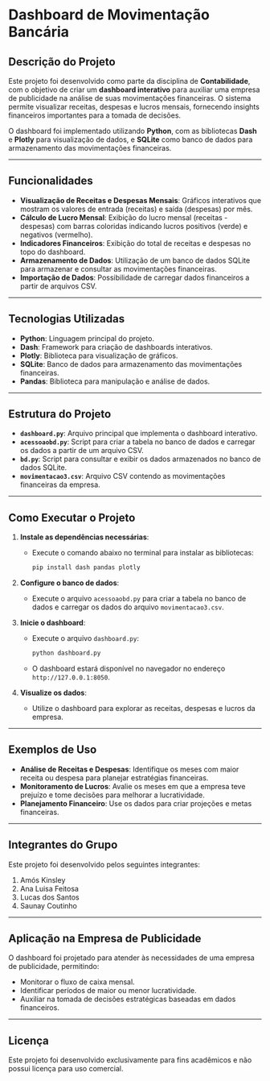 # Dashboard de Movimentação Bancária

## Descrição do Projeto
Este projeto foi desenvolvido como parte da disciplina de **Contabilidade**, com o objetivo de criar um **dashboard interativo** para auxiliar uma empresa de publicidade na análise de suas movimentações financeiras. O sistema permite visualizar receitas, despesas e lucros mensais, fornecendo insights financeiros importantes para a tomada de decisões.

O dashboard foi implementado utilizando **Python**, com as bibliotecas **Dash** e **Plotly** para visualização de dados, e **SQLite** como banco de dados para armazenamento das movimentações financeiras.

---

## Funcionalidades
- **Visualização de Receitas e Despesas Mensais**: Gráficos interativos que mostram os valores de entrada (receitas) e saída (despesas) por mês.
- **Cálculo de Lucro Mensal**: Exibição do lucro mensal (receitas - despesas) com barras coloridas indicando lucros positivos (verde) e negativos (vermelho).
- **Indicadores Financeiros**: Exibição do total de receitas e despesas no topo do dashboard.
- **Armazenamento de Dados**: Utilização de um banco de dados SQLite para armazenar e consultar as movimentações financeiras.
- **Importação de Dados**: Possibilidade de carregar dados financeiros a partir de arquivos CSV.

---

## Tecnologias Utilizadas
- **Python**: Linguagem principal do projeto.
- **Dash**: Framework para criação de dashboards interativos.
- **Plotly**: Biblioteca para visualização de gráficos.
- **SQLite**: Banco de dados para armazenamento das movimentações financeiras.
- **Pandas**: Biblioteca para manipulação e análise de dados.

---

## Estrutura do Projeto
- **`dashboard.py`**: Arquivo principal que implementa o dashboard interativo.
- **`acessoaobd.py`**: Script para criar a tabela no banco de dados e carregar os dados a partir de um arquivo CSV.
- **`bd.py`**: Script para consultar e exibir os dados armazenados no banco de dados SQLite.
- **`movimentacao3.csv`**: Arquivo CSV contendo as movimentações financeiras da empresa.

---

## Como Executar o Projeto
1. **Instale as dependências necessárias**:
   - Execute o comando abaixo no terminal para instalar as bibliotecas:
     ```bash
     pip install dash pandas plotly
     ```

2. **Configure o banco de dados**:
   - Execute o arquivo `acessoaobd.py` para criar a tabela no banco de dados e carregar os dados do arquivo `movimentacao3.csv`.

3. **Inicie o dashboard**:
   - Execute o arquivo `dashboard.py`:
     ```bash
     python dashboard.py
     ```
   - O dashboard estará disponível no navegador no endereço `http://127.0.0.1:8050`.

4. **Visualize os dados**:
   - Utilize o dashboard para explorar as receitas, despesas e lucros da empresa.

---

## Exemplos de Uso
- **Análise de Receitas e Despesas**: Identifique os meses com maior receita ou despesa para planejar estratégias financeiras.
- **Monitoramento de Lucros**: Avalie os meses em que a empresa teve prejuízo e tome decisões para melhorar a lucratividade.
- **Planejamento Financeiro**: Use os dados para criar projeções e metas financeiras.

---

## Integrantes do Grupo
Este projeto foi desenvolvido pelos seguintes integrantes:
1. Amós Kinsley
2. Ana Luisa Feitosa
3. Lucas dos Santos
4. Saunay Coutinho

---

## Aplicação na Empresa de Publicidade
O dashboard foi projetado para atender às necessidades de uma empresa de publicidade, permitindo:
- Monitorar o fluxo de caixa mensal.
- Identificar períodos de maior ou menor lucratividade.
- Auxiliar na tomada de decisões estratégicas baseadas em dados financeiros.

---

## Licença
Este projeto foi desenvolvido exclusivamente para fins acadêmicos e não possui licença para uso comercial.
